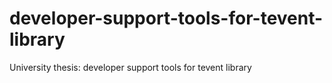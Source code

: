 # developer-support-tools-for-tevent-library
University thesis: developer support tools for tevent library
